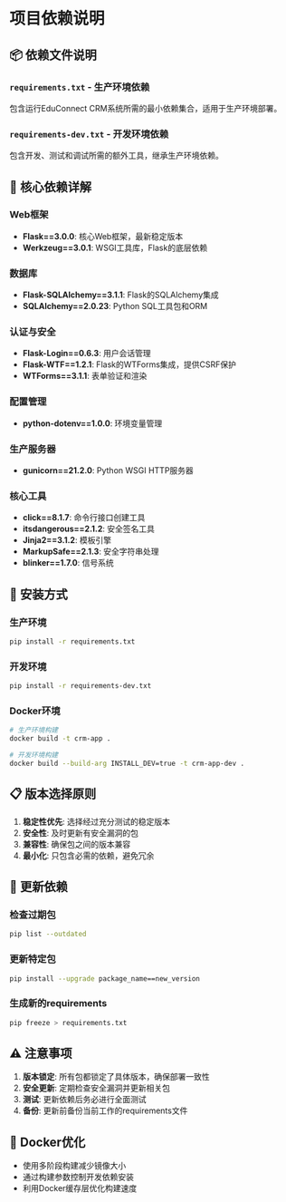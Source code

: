# 项目依赖说明

## 📦 依赖文件说明

### `requirements.txt` - 生产环境依赖
包含运行EduConnect CRM系统所需的最小依赖集合，适用于生产环境部署。

### `requirements-dev.txt` - 开发环境依赖
包含开发、测试和调试所需的额外工具，继承生产环境依赖。

## 🔧 核心依赖详解

### Web框架
- **Flask==3.0.0**: 核心Web框架，最新稳定版本
- **Werkzeug==3.0.1**: WSGI工具库，Flask的底层依赖

### 数据库
- **Flask-SQLAlchemy==3.1.1**: Flask的SQLAlchemy集成
- **SQLAlchemy==2.0.23**: Python SQL工具包和ORM

### 认证与安全
- **Flask-Login==0.6.3**: 用户会话管理
- **Flask-WTF==1.2.1**: Flask的WTForms集成，提供CSRF保护
- **WTForms==3.1.1**: 表单验证和渲染

### 配置管理
- **python-dotenv==1.0.0**: 环境变量管理

### 生产服务器
- **gunicorn==21.2.0**: Python WSGI HTTP服务器

### 核心工具
- **click==8.1.7**: 命令行接口创建工具
- **itsdangerous==2.1.2**: 安全签名工具
- **Jinja2==3.1.2**: 模板引擎
- **MarkupSafe==2.1.3**: 安全字符串处理
- **blinker==1.7.0**: 信号系统

## 🚀 安装方式

### 生产环境
```bash
pip install -r requirements.txt
```

### 开发环境
```bash
pip install -r requirements-dev.txt
```

### Docker环境
```bash
# 生产环境构建
docker build -t crm-app .

# 开发环境构建
docker build --build-arg INSTALL_DEV=true -t crm-app-dev .
```

## 📋 版本选择原则

1. **稳定性优先**: 选择经过充分测试的稳定版本
2. **安全性**: 及时更新有安全漏洞的包
3. **兼容性**: 确保包之间的版本兼容
4. **最小化**: 只包含必需的依赖，避免冗余

## 🔄 更新依赖

### 检查过期包
```bash
pip list --outdated
```

### 更新特定包
```bash
pip install --upgrade package_name==new_version
```

### 生成新的requirements
```bash
pip freeze > requirements.txt
```

## ⚠️ 注意事项

1. **版本锁定**: 所有包都锁定了具体版本，确保部署一致性
2. **安全更新**: 定期检查安全漏洞并更新相关包
3. **测试**: 更新依赖后务必进行全面测试
4. **备份**: 更新前备份当前工作的requirements文件

## 🐳 Docker优化

- 使用多阶段构建减少镜像大小
- 通过构建参数控制开发依赖安装
- 利用Docker缓存层优化构建速度
